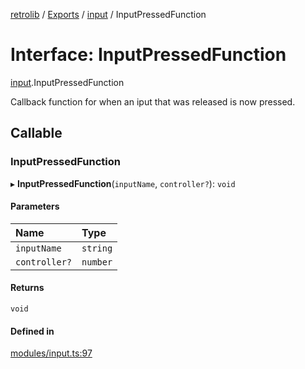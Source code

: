 [retrolib](../README.md) / [Exports](../modules.md) / [input](../modules/input.md) / InputPressedFunction

# Interface: InputPressedFunction

[input](../modules/input.md).InputPressedFunction

Callback function for when an iput that was released is now pressed.

## Callable

### InputPressedFunction

▸ **InputPressedFunction**(`inputName`, `controller?`): `void`

#### Parameters

| Name | Type |
| :------ | :------ |
| `inputName` | `string` |
| `controller?` | `number` |

#### Returns

`void`

#### Defined in

[modules/input.ts:97](https://github.com/philbgarner/retrolib/blob/42a7774/src/modules/input.ts#L97)
